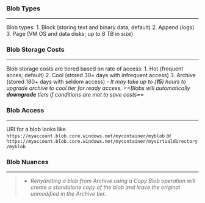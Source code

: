 ### Blob Types
---
Blob types:
	1. Block (storing text and binary data; default)
	2. Append (logs)
	3. Page (VM OS and data disks; up to 8 TB in size)


### Blob Storage Costs
---
Blob storage costs are tiered based on rate of access:
	1. Hot (frequent acces; default)
	2. Cool (stored 30+ days with infrequent access)
	3. Archive (stored 180+ days with seldom access)
		- *It may take up to (**15**) hours to upgrade archive to cool tier for ready access.*
*==Blobs will automatically **downgrade** tiers if conditions are met to save costs==*


### Blob Access
---
URI for a blob looks like `https://myaccount.blob.core.windows.net/mycontainer/myblob` or `https://myaccount.blob.core.windows.net/mycontainer/myvirtualdirectory/myblob`


### Blob Nuances
---
> - *Rehydrating a blob from Archive using a Copy Blob operation will create a standalone copy of the blob and leave the original unmodified in the Archive tier.*